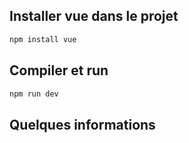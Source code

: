 ## Installer vue dans le projet

```sh
npm install vue
```

## Compiler et run

```sh
npm run dev
```

## Quelques informations

